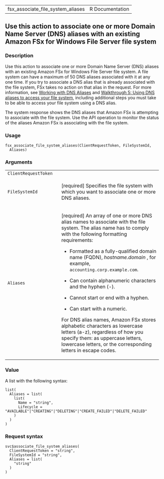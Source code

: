 <table style="width: 100%;">
<tbody>
<tr class="odd">
<td>fsx_associate_file_system_aliases</td>
<td style="text-align: right;">R Documentation</td>
</tr>
</tbody>
</table>

## Use this action to associate one or more Domain Name Server (DNS) aliases with an existing Amazon FSx for Windows File Server file system

### Description

Use this action to associate one or more Domain Name Server (DNS)
aliases with an existing Amazon FSx for Windows File Server file system.
A file system can have a maximum of 50 DNS aliases associated with it at
any one time. If you try to associate a DNS alias that is already
associated with the file system, FSx takes no action on that alias in
the request. For more information, see [Working with DNS
Aliases](https://docs.aws.amazon.com/fsx/latest/WindowsGuide/managing-dns-aliases.html)
and [Walkthrough 5: Using DNS aliases to access your file
system](https://docs.aws.amazon.com/fsx/latest/WindowsGuide/walkthrough05-file-system-custom-CNAME.html),
including additional steps you must take to be able to access your file
system using a DNS alias.

The system response shows the DNS aliases that Amazon FSx is attempting
to associate with the file system. Use the API operation to monitor the
status of the aliases Amazon FSx is associating with the file system.

### Usage

    fsx_associate_file_system_aliases(ClientRequestToken, FileSystemId,
      Aliases)

### Arguments

<table>
<colgroup>
<col style="width: 35%" />
<col style="width: 65%" />
</colgroup>
<tbody>
<tr class="odd">
<td><code
id="fsx_associate_file_system_aliases_:_ClientRequestToken">ClientRequestToken</code></td>
<td></td>
</tr>
<tr class="even">
<td><code
id="fsx_associate_file_system_aliases_:_FileSystemId">FileSystemId</code></td>
<td><p>[required] Specifies the file system with which you want to
associate one or more DNS aliases.</p></td>
</tr>
<tr class="odd">
<td><code
id="fsx_associate_file_system_aliases_:_Aliases">Aliases</code></td>
<td><p>[required] An array of one or more DNS alias names to associate
with the file system. The alias name has to comply with the following
formatting requirements:</p>
<ul>
<li><p>Formatted as a fully-qualified domain name (FQDN),
<em>hostname.domain</em> , for example,
<code>accounting.corp.example.com</code>.</p></li>
<li><p>Can contain alphanumeric characters and the hyphen (-).</p></li>
<li><p>Cannot start or end with a hyphen.</p></li>
<li><p>Can start with a numeric.</p></li>
</ul>
<p>For DNS alias names, Amazon FSx stores alphabetic characters as
lowercase letters (a-z), regardless of how you specify them: as
uppercase letters, lowercase letters, or the corresponding letters in
escape codes.</p></td>
</tr>
</tbody>
</table>

### Value

A list with the following syntax:

    list(
      Aliases = list(
        list(
          Name = "string",
          Lifecycle = "AVAILABLE"|"CREATING"|"DELETING"|"CREATE_FAILED"|"DELETE_FAILED"
        )
      )
    )

### Request syntax

    svc$associate_file_system_aliases(
      ClientRequestToken = "string",
      FileSystemId = "string",
      Aliases = list(
        "string"
      )
    )
